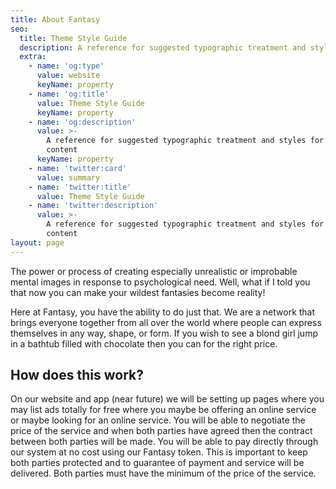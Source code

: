```yaml
---
title: About Fantasy
seo:
  title: Theme Style Guide
  description: A reference for suggested typographic treatment and styles for your content
  extra:
    - name: 'og:type'
      value: website
      keyName: property
    - name: 'og:title'
      value: Theme Style Guide
      keyName: property
    - name: 'og:description'
      value: >-
        A reference for suggested typographic treatment and styles for your
        content
      keyName: property
    - name: 'twitter:card'
      value: summary
    - name: 'twitter:title'
      value: Theme Style Guide
    - name: 'twitter:description'
      value: >-
        A reference for suggested typographic treatment and styles for your
        content
layout: page
---
```

The power or process of creating especially unrealistic or improbable mental images in response to psychological need. Well, what if I told you that now you can make your wildest fantasies become reality!

Here at Fantasy, you have the ability to do just that. We are a network that brings everyone together from all over the world where people can express themselves in any way, shape, or form. If you wish to see a blond girl jump in a bathtub filled with chocolate then you can for the right price. 

## How does this work?

On our website and app (near future) we will be setting up pages where you may list ads totally for free where you maybe be offering an online service or maybe looking for an online service. You will be able to negotiate the price of the service and when both parties have agreed then the contract between both parties will be made. You will be able to pay directly through our system at no cost using our Fantasy token. This is important to keep both parties protected and to guarantee of payment and service will be delivered. Both parties must have the minimum of the price of the service.
